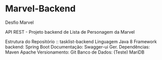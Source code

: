 # Marvel-Backend
Desfio Marvel

API REST - Projeto backend de Lista de Personagem da Marvel

Estrutura do Repositório :: tasklist-backend
Linguagem Java 8
Framework backend: Spring Boot
Documentação: Swagger-ui
Ger. Dependências: Maven Apache
Versionamento: Git
Banco de Dados: (Teste) MariDB


